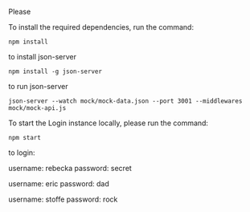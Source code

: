 Please

To install the required dependencies, run the command:

```
npm install
```

to install json-server

```
npm install -g json-server
```

to run json-server

```
json-server --watch mock/mock-data.json --port 3001 --middlewares mock/mock-api.js

```

To start the Login instance locally, please run the command:

```
npm start
```



to login:

username: rebecka
password: secret

username: eric
password: dad

username: stoffe
password: rock

